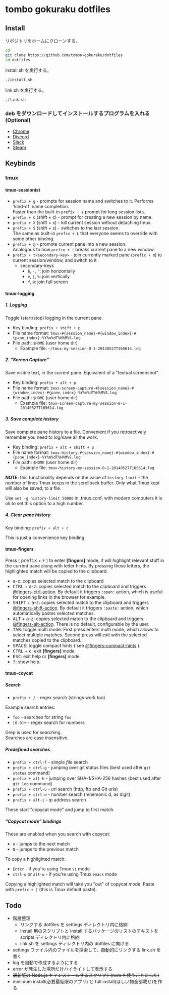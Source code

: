 # tombo gokuraku dotfiles

## Install

リポジトリをホームにクローンする。

```bash
cd
git clone https://github.com/tombo-gokuraku/dotfiles
cd dotfiles
```

install.sh を実行する。

```bash
./install.sh
```

link.sh を実行する。

```bash
./link.sh
```

### deb をダウンロードしてインストールするプログラムを入れる(Optional)

- [ Chrome ](https://www.google.com/chrome/)
- [ Discord ](https://discordapp.com/download)
- [ Slack ](https://slack.com/intl/ja-jp/downloads/linux)
- [ Steam ](https://store.steampowered.com/about/)

## Keybinds

### tmux

#### tmux-sessionist

- `prefix + g` - prompts for session name and switches to it. Performs 'kind-of'
  name completion.<br/>
  Faster than the built-in `prefix + s` prompt for long session lists.
- `prefix + C` (shift + c) - prompt for creating a new session by name.
- `prefix + X` (shift + x) - kill current session without detaching tmux.
- `prefix + S` (shift + s) - switches to the last session.<br/>
  The same as built-in `prefix + L` that everyone seems to override with
  some other binding.
- `prefix + @` - promote current pane into a new session.<br/>
  Analogous to how `prefix + !` breaks current pane to a new window.
- `prefix + t<secondary-key>` - join currently marked pane (`prefix + m`) to current session/window, and switch to it
  - secondary-keys
    - `h`, `-`, `"`: join horizontally
    - `v`, `|`, `%`: join vertically
    - `f`, `@`: join full screen

#### tmux-logging

##### 1. Logging

Toggle (start/stop) logging in the current pane.

- Key binding: `prefix + shift + p`
- File name format: `tmux-#{session_name}-#{window_index}-#{pane_index}-%Y%m%dT%H%M%S.log`
- File path: `$HOME` (user home dir)
  - Example file: `~/tmux-my-session-0-1-20140527T165614.log`

##### 2. "Screen Capture"

Save visible text, in the current pane. Equivalent of a "textual screenshot".

- Key binding: `prefix + alt + p`
- File name format: `tmux-screen-capture-#{session_name}-#{window_index}-#{pane_index}-%Y%m%dT%H%M%S.log`
- File path: `$HOME` (user home dir)
  - Example file: `tmux-screen-capture-my-session-0-1-20140527T165614.log`

##### 3. Save complete history

Save complete pane history to a file. Convenient if you retroactively remember
you need to log/save all the work.

- Key binding: `prefix + alt + shift + p`
- File name format: `tmux-history-#{session_name}-#{window_index}-#{pane_index}-%Y%m%dT%H%M%S.log`
- File path: `$HOME` (user home dir)
  - Example file: `tmux-history-my-session-0-1-20140527T165614.log`

**NOTE**: this functionality depends on the value of `history-limit` - the number
of lines Tmux keeps in the scrollback buffer. Only what Tmux kept will also be saved,
to a file.

Use `set -g history-limit 50000` in .tmux.conf, with modern computers
it is ok to set this option to a high number.

##### 4. Clear pane history

Key binding: `prefix + alt + c`

This is just a convenience key binding.

#### tmux-fingers

Press ( <kbd>prefix</kbd> + <kbd>F</kbd> ) to enter **[fingers]** mode, it will highlight relevant stuff in the current
pane along with letter hints. By pressing those letters, the highlighted match
will be copied to the clipboard.

- <kbd>a</kbd>-<kbd>z</kbd>: copies selected match to the clipboard
- <kbd>CTRL</kbd> + <kbd>a</kbd>-<kbd>z</kbd>: copies selected match to the clipboard and triggers [@fingers-ctrl-action](#fingers-ctrl-action). By default it triggers `:open:` action, which is useful for opening links in the browser for example.
- <kbd>SHIFT</kbd> + <kbd>a</kbd>-<kbd>z</kbd>: copies selected match to the clipboard and triggers [@fingers-shift-action](#fingers-shift-action). By default it triggers `:paste:` action, which automatically pastes selected matches.
- <kbd>ALT</kbd> + <kbd>a</kbd>-<kbd>z</kbd>: copies selected match to the clipboard and triggers [@fingers-alt-action](#fingers-alt-action). There is no default, configurable by the user.
- <kbd>TAB</kbd>: toggle multi mode. First press enters multi mode, which allows to select multiple matches. Second press will exit with the selected matches copied to the clipboard.
- <kbd>SPACE</kbd>: toggle compact hints ( see [@fingers-compact-hints](#fingers-compact-hints) ).
- <kbd>CTRL</kbd> + <kbd>c</kbd>: exit **[fingers]** mode
- <kbd>ESC</kbd>: exit help or **[fingers]** mode
- <kbd>?</kbd>: show help.

#### tmux-coycat

##### Search

- `prefix + /` - regex search (strings work too)

Example search entries:

- `foo` - searches for string `foo`
- `[0-9]+` - regex search for numbers

Grep is used for searching.<br/>
Searches are case insensitive.<br/>

##### Predefined searches

- `prefix + ctrl-f` - simple *f*ile search
- `prefix + ctrl-g` - jumping over *g*it status files (best used after `git status` command)
- `prefix + alt-h` - jumping over SHA-1/SHA-256 hashes (best used after `git log` command)
- `prefix + ctrl-u` - *u*rl search (http, ftp and Git urls)
- `prefix + ctrl-d` - number search (mnemonic d, as digit)
- `prefix + alt-i` - *i*p address search

These start "copycat mode" and jump to first match.

##### "Copycat mode" bindings

These are enabled when you search with copycat:

- `n` - jumps to the next match
- `N` - jumps to the previous match

To copy a highlighted match:

- `Enter` - if you're using Tmux `vi` mode
- `ctrl-w` or `alt-w` - if you're using Tmux `emacs` mode

Copying a highlighted match will take you "out" of copycat mode. Paste with
`prefix + ]` (this is Tmux default paste).

## Todo

- 階層整理
  - リンクする dotfiles を settings ディレクトリ内に格納
  - install 用のスクリプトと install するパッケージのリストのテキストを scripts ディレクトリ内に格納
  - link.sh を settings ディレクトリ内の dotfiles に向ける
- settings ファイル内のファイルを探索して、自動的にリンクする link.sh を書く
- log を自動で作成するようにする
- error が発生した場所だけハイライトして表示する
- ~~最新版の Node.js をインストールするスクリプト(nvm を使うことにした)~~
- minimum install(必要最低限のアプリ) と full install(ほしい物全部載せ)を作る
